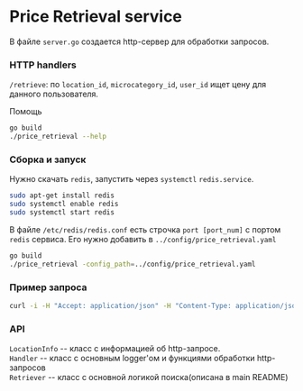# Price Retrieval service

В файле `server.go` создается http-сервер для обработки запросов.

### HTTP handlers
`/retrieve`:
по `location_id`, `microcategory_id`, `user_id` ищет цену для данного пользователя.

Помощь

```bash
go build
./price_retrieval --help
```

### Сборка и запуск
Нужно скачать `redis`, запустить через `systemctl` `redis.service`.

```bash
sudo apt-get install redis
sudo systemctl enable redis
sudo systemctl start redis
```

В файле `/etc/redis/redis.conf` есть строчка `port [port_num]` с портом `redis` сервиса. Его нужно добавить в `../config/price_retrieval.yaml`

```bash
go build
./price_retrieval -config_path=../config/price_retrieval.yaml
```

### Пример запроса
```bash
curl -i -H "Accept: application/json" -H "Content-Type: application/json" -X GET 'http://localhost:7020/retrieve?location_id=1&microcategory_id=1&user_id=1'
```

### API

`LocationInfo` -- класс с информацией об http-запросе.\
`Handler` -- класс с основным logger'ом и функциями обработки http-запросов\
`Retriever` -- класс с основной логикой поиска(описана в main README)
